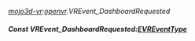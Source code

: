_[mojo3d-vr](../../modules/mojo3d-vr/mojo3d-vr-module.md):[openvr](openvr:).VREvent\_DashboardRequested_
##### Const VREvent\_DashboardRequested:[EVREventType](../../modules/mojo3d-vr/openvr-evreventtype.md)
